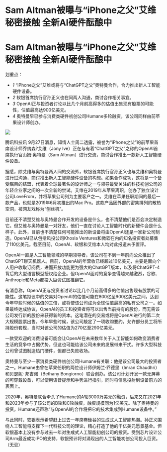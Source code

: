 # Sam Altman被曝与“iPhone之父”艾维秘密接触 全新AI硬件酝酿中

# Sam Altman被曝与“iPhone之父”艾维秘密接触 全新AI硬件酝酿中

划重点：

  * _1_ “iPhone之父”艾维或将与“ChatGPT之父”奥特曼合作，合力推出新人工智能硬件设备。
  * _2_ 软银首席执行官孙正义也在同两人沟通，商讨合作相关事宜。
  * _3_ OpenAI正与投资者讨论以比几个月前高得多的估值出售现有股票的可能性，估值最高达900亿美元。
  * _4_ 奥特曼早已参与消费类硬件初创公司Humane多轮融资，该公司同样由前苹果设计师创办。

![](https://inews.gtimg.com/om_bt/OEEHVmoH1f-JQAQk5rw4bZvlUbCPX2qT3PRGaeJDfMJcAAA/1000)

腾讯科技讯 9月27日消息，知情人士周二透露，被誉为“iPhone之父”的前苹果首席设计师乔纳森?艾维（Jony
Ive）正在与有着“ChatGPT之父”之称的OpenAI首席执行官山姆·奥特曼（Sam Altman）进行交流，商讨合作推出一款新人工智能硬件设备。

据悉，除艾维与奥特曼两人间的交流外，软银首席执行官孙正义也与艾维和奥特曼进行过沟通，商讨推出新人工智能硬件设备的构想。如果合作成功，这将是一个备受瞩目的结盟，代表着全球最著名的设计师之一与领导最受关注的科技初创公司的年轻企业家之间的一次全新的尝试。艾维在2019年从苹果离职，创办了独立设计公司LoveFrom，并将苹果公司列为主要客户之一。艾维在苹果任职期间的最后一款产品，也就是2019年6月初推出的Mac
Pro。这款产品因外部的密集排列的散热空洞，被网友戏称为“刨丝机”。

目前还不清楚艾维与奥特曼合作开发的设备是什么，也不清楚他们是否会决定制造它。但艾维与奥特曼是一对好友，他们一直在讨论人工智能时代的新硬件会是什么样子。此外，目前也不清楚任何可能推出的新设备将由OpenAI还是一家新公司制造。OpenAI已从包括风投公司Khosla
Ventures和微软在内的知名投资者处募集了110亿美元。截至目前，OpenAI、软银和艾维本人均对此报道未予置评。

OpenAI一直是人工智能领域的早期领导者，该公司在不到一年前向公众推出了ChatGPT聊天机器人。目前，OpenAI的年营收已经超过10亿美元，主要是面向个人用户收取订阅费，进而开放功能更为强大的ChatGPT版本，以及将ChatGPT-4背后的大型语言模型授权给企业。但OpenAI面对的竞争变得越来越激烈，谷歌、Anthropic和Meta都投入巨资试图推翻它。

有消息称，OpenAI正与投资者讨论以比几个月前高得多的估值出售现有股票的可能性。这笔拟议中的交易对OpenAI的估值可能在800亿至900亿美元之间，达到今年早些时候的估值的三倍，或将使该公司成为全球估值最高的私有公司之一。如果最终达成协议，OpenAI的员工和投资者将可以出售当前持有的股份，而无需该公司发行新的股份来获得新的资本。这笔潜在的交易或将是OpenAI进行的第二次大规模股票出售。今年早些时候，该公司敲定了一项收购要约，允许部分员工将所持股份套现，当时对该公司的估值为270亿至290亿美元。

一款受欢迎的消费设备可能会让OpenAI在未来数年关于人工智能如何改变消费者生活的竞争中占据优势。但这也可能给该公司未来的发展带来干扰。许多大型科技公司曾试图制造热门硬件，但都已失败收场。

奥特曼与至少一家消费类硬件初创公司Humane有关联：他是该公司最大的投资者之一。Humane由曾在苹果任职的两位设计师伊姆兰·乔德里（Imran
Chaudhri）和贝瑟妮· 邦吉诺（Bethany
Bongiorno）联合创办。该公司计划开发一款无屏幕的可穿戴设备，可以使用语音提示和手势进行指引，同时将信息投射到设备前方的表面上。

2020年，奥特曼联合牵头了Humane的A轮3000万美元的融资，后来又在2021年和2023年参与了该公司的B轮和C轮融资，融资规模同为1亿美元。除了奥特曼的投资，Humane还声称“与OpenAI的合作将把它的技术集成到Humane设备中。”

与此同时，软银表示希望赶上过去一年席卷硅谷的生成式人工智能热潮。孙正义围绕人工智能将支撑下一代科技公司的理论，精心打造了他的千亿美元愿景基金。但软银基本上没有参与过去一年对生成式人工智能初创公司的投资。受到芯片设计公司Arm最近成功IPO的支持，软银预计将对涌现出的人工智能初创公司投入巨资。（无忌）

